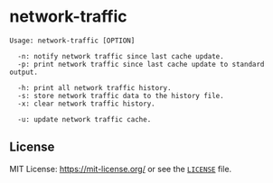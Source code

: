 # network-traffic
```
Usage: network-traffic [OPTION]
        
  -n: notify network traffic since last cache update.
  -p: print network traffic since last cache update to standard output.
        
  -h: print all network traffic history.
  -s: store network traffic data to the history file.
  -x: clear network traffic history.
       
  -u: update network traffic cache.
```

## License

MIT License: <https://mit-license.org/> or see the [`LICENSE`](LICENSE) file.
